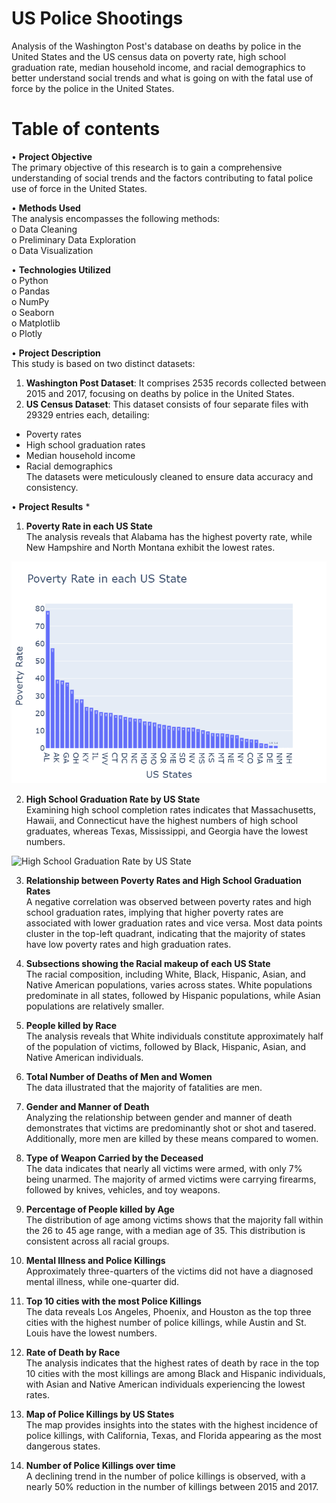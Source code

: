 # US Police Shootings
Analysis of the Washington Post's database on deaths by police in the United States and the US census data on poverty rate, high school graduation rate, median household income, and racial demographics to better understand social trends and what is going on with the fatal use of force by the police in the United States.
# Table of contents
• **Project Objective**  
The primary objective of this research is to gain a comprehensive understanding of social trends and the factors contributing to fatal police use of force in the United States.  

•	**Methods Used**  
The analysis encompasses the following methods:   
o	Data Cleaning  
o	Preliminary Data Exploration  
o	Data Visualization  

•	**Technologies Utilized**  
o	Python  
o	Pandas  
o	NumPy  
o	Seaborn  
o	Matplotlib  
o	Plotly  

•	**Project Description**  
This study is based on two distinct datasets:  
1. **Washington Post Dataset**: It comprises 2535 records collected between 2015 and 2017, focusing on deaths by police in the United States.  
2. **US Census Dataset**: This dataset consists of four separate files with 29329 entries each, detailing:  
- Poverty rates  
- High school graduation rates  
- Median household income  
- Racial demographics  
The datasets were meticulously cleaned to ensure data accuracy and consistency.

•	**Project Results**  *
1.	**Poverty Rate in each US State**  
The analysis reveals that Alabama has the highest poverty rate, while New Hampshire and North Montana exhibit the lowest rates.  

![Poverty Rate in each US State](newplot.png)

2.	**High School Graduation Rate by US State**  
Examining high school completion rates indicates that Massachusetts, Hawaii, and Connecticut have the highest numbers of high school graduates, whereas Texas, Mississippi, and Georgia have the lowest numbers.  

![High School Graduation Rate by US State](newplot(2).png)
 
3.	**Relationship between Poverty Rates and High School Graduation Rates**  
A negative correlation was observed between poverty rates and high school graduation rates, implying that higher poverty rates are associated with lower graduation rates and vice versa. Most data points cluster in the top-left quadrant, indicating that the majority of states have low poverty rates and high graduation rates.  

4.	**Subsections showing the Racial makeup of each US State**  
The racial composition, including White, Black, Hispanic, Asian, and Native American populations, varies across states. White populations predominate in all states, followed by Hispanic populations, while Asian populations are relatively smaller.  
 
5.	**People killed by Race**  
The analysis reveals that White individuals constitute approximately half of the population of victims, followed by Black, Hispanic, Asian, and Native American individuals.  

6.	**Total Number of Deaths of Men and Women**  
The data illustrated that the majority of fatalities are men.  
 
7.	**Gender and Manner of Death**  
Analyzing the relationship between gender and manner of death demonstrates that victims are predominantly shot or shot and tasered. Additionally, more men are killed by these means compared to women.  
 
8.	**Type of Weapon Carried by the Deceased**  
The data indicates that nearly all victims were armed, with only 7% being unarmed. The majority of armed victims were carrying firearms, followed by knives, vehicles, and toy weapons.  
 
9.	**Percentage of People killed by Age**  
The distribution of age among victims shows that the majority fall within the 26 to 45 age range, with a median age of 35. This distribution is consistent across all racial groups.  

10.	**Mental Illness and Police Killings**  
Approximately three-quarters of the victims did not have a diagnosed mental illness, while one-quarter did.

12.	**Top 10 cities with the most Police Killings**  
The data reveals Los Angeles, Phoenix, and Houston as the top three cities with the highest number of police killings, while Austin and St. Louis have the lowest numbers.  
 
13.	**Rate of Death by Race**  
The analysis indicates that the highest rates of death by race in the top 10 cities with the most killings are among Black and Hispanic individuals, with Asian and Native American individuals experiencing the lowest rates.  

14.	**Map of Police Killings by US States**  
The map provides insights into the states with the highest incidence of police killings, with California, Texas, and Florida appearing as the most dangerous states.  
 
15.	**Number of Police Killings over time**  
A declining trend in the number of police killings is observed, with a nearly 50% reduction in the number of killings between 2015 and 2017.  
